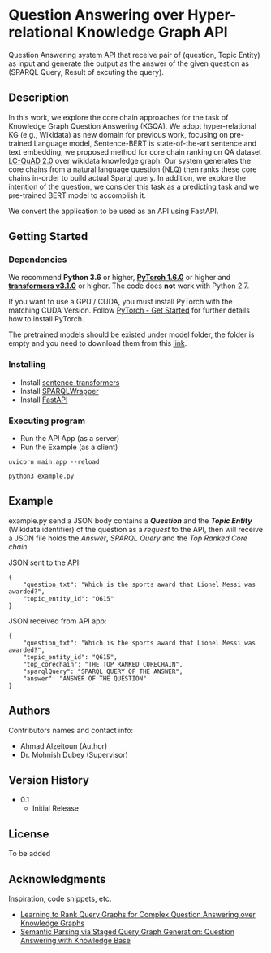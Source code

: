 # Question Answering over Hyper-relational Knowledge Graph API

Question Answering system API that receive pair of (question, Topic Entity) as input and generate the output as the answer of the given question as (SPARQL Query, Result of excuting the query).

## Description

In this work, we explore the core chain approaches for the task of Knowledge Graph Question Answering (KGQA). We adopt hyper-relational KG (e.g., Wikidata) as new domain for previous work, focusing on pre-trained Language model, Sentence-BERT is state-of-the-art sentence and text embedding, we proposed method for core chain ranking on QA dataset [LC-QuAD 2.0](https://figshare.com/projects/LCQuAD_2_0/62270) over wikidata knowledge graph. Our system generates the core chains from a natural language question (NLQ) then ranks these core chains in-order to build actual Sparql query. In addition, we explore the intention of the question, we consider this task as a predicting task and we pre-trained BERT model to accomplish it.

We convert the application to be used as an API using FastAPI.

## Getting Started

### Dependencies

We recommend **Python 3.6** or higher, **[PyTorch 1.6.0](https://pytorch.org/get-started/locally/)** or higher and **[transformers v3.1.0](https://github.com/huggingface/transformers)** or higher. The code does **not** work with Python 2.7.

If you want to use a GPU / CUDA, you must install PyTorch with the matching CUDA Version. Follow
[PyTorch - Get Started](https://pytorch.org/get-started/locally/) for further details how to install PyTorch.

The pretrained models should be existed under model folder, the folder is empty and you need to download them from this [link](https://github.com/aalzeitoun/QA-over-HKG-API).

### Installing

* Install [sentence-transformers](https://github.com/UKPLab/sentence-transformers)
* Install [SPARQLWrapper](https://github.com/RDFLib/sparqlwrapper)
* Install [FastAPI](https://fastapi.tiangolo.com)


### Executing program

* Run the API App (as a server)
* Run the Example (as a client)
```
uvicorn main:app --reload
```
```
python3 example.py
```

## Example

example.py send a JSON body contains a ***Question*** and the ***Topic Entity*** (Wikidata identifier) of the question as a *request* to the API, then will receive a JSON file holds the *Answer*, *SPARQL Query* and the *Top Ranked Core chain*.

JSON sent to the API:
```
{
    "question_txt": "Which is the sports award that Lionel Messi was awarded?",
    "topic_entity_id": "Q615"
}
```

JSON received from API app:
```
{
    "question_txt": "Which is the sports award that Lionel Messi was awarded?",
    "topic_entity_id": "Q615",
    "top_corechain": "THE TOP RANKED CORECHAIN",
    "sparqlQuery": "SPARQL QUERY OF THE ANSWER",
    "answer": "ANSWER OF THE QUESTION"
}
```

## Authors

Contributors names and contact info:

* Ahmad Alzeitoun (Author)  
* Dr. Mohnish Dubey (Supervisor)

## Version History

* 0.1
    * Initial Release

## License

To be added

## Acknowledgments

Inspiration, code snippets, etc.
* [Learning to Rank Query Graphs for Complex Question Answering over Knowledge Graphs](https://arxiv.org/abs/1811.01118)
* [Semantic Parsing via Staged Query Graph Generation: Question Answering with Knowledge Base](https://www.microsoft.com/en-us/research/wp-content/uploads/2016/02/ACL15-STAGG.pdf)
